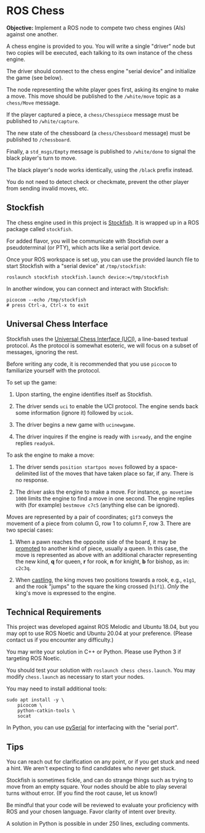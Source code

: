 # ROS Chess

**Objective:** Implement a ROS node to compete two chess engines (AIs) against one another.

A chess engine is provided to you. You will write a single "driver" node but two copies will be executed, each talking to its own instance of the chess engine.

The driver should connect to the chess engine "serial device" and initialize the game (see below).

The node representing the white player goes first, asking its engine to make a move. This move should be published to the `/white/move` topic as a `chess/Move` message.

If the player captured a piece, a `chess/Chesspiece` message must be published to `/white/capture`. 

The new state of the chessboard (a `chess/Chessboard` message) must be published to `/chessboard`.

Finally, a `std_msgs/Empty` message is published to `/white/done` to signal the black player's turn to move.

The black player's node works identically, using the `/black` prefix instead.

You do not need to detect check or checkmate, prevent the other player from sending invalid moves, etc.


## Stockfish

The chess engine used in this project is [Stockfish][]. It is wrapped up in a ROS package called `stockfish`.

  [stockfish]: https://stockfishchess.org

For added flavor, you will be communicate with Stockfish over a pseudoterminal (or PTY), which acts like a serial port device.

Once your ROS workspace is set up, you can use the provided launch file to start Stockfish with a "serial device" at `/tmp/stockfish`:

    roslaunch stockfish stockfish.launch device:=/tmp/stockfish

In another window, you can connect and interact with Stockfish:

    picocom --echo /tmp/stockfish
    # press Ctrl-a, Ctrl-x to exit


## Universal Chess Interface

Stockfish uses the [Universal Chess Interface (UCI)][uci], a line-based textual protocol. As the protocol is somewhat esoteric, we will focus on a subset of messages, ignoring the rest.

  [uci]: https://www.shredderchess.com/chess-features/uci-universal-chess-interface.html

Before writing any code, it is recommended that you use `picocom` to familiarize yourself with the protocol.

To set up the game:

  1. Upon starting, the engine identifies itself as Stockfish.

  2. The driver sends `uci` to enable the UCI protocol. The engine sends back some information (ignore it) followed by `uciok`.

  3. The driver begins a new game with `ucinewgame`.

  4. The driver inquires if the engine is ready with `isready`, and the engine replies `readyok`.

To ask the engine to make a move:

  1. The driver sends `position startpos moves` followed by a space-delimited list of the moves that have taken place so far, if any. There is no response.

  2. The driver asks the engine to make a move. For instance, `go movetime 1000` limits the engine to find a move in one second. The engine replies with (for example) `bestmove c7c5` (anything else can be ignored).

Moves are represented by a pair of coordinates; `g1f3` conveys the movement of a piece from column G, row 1 to column F, row 3. There are two special cases:

1. When a pawn reaches the opposite side of the board, it may be [promoted][promotion] to another kind of piece, usually a queen. In this case, the move is represented as above with an additional character representing the new kind, **q** for queen, **r** for rook, **n** for knight, **b** for bishop, as in: `c2c3q`.

2. When [castling][], the king moves two positions towards a rook, e.g., `e1g1`, and the rook "jumps" to the square the king crossed (`h1f1`). *Only* the king's move is expressed to the engine.

  [castling]: https://en.wikipedia.org/wiki/Castling
  [promotion]: https://en.wikipedia.org/wiki/Promotion_(chess)


## Technical Requirements

This project was developed against ROS Melodic and Ubuntu 18.04, but you may opt to use ROS Noetic and Ubuntu 20.04 at your preference. (Please contact us if you encounter any difficulty.)

You may write your solution in C++ or Python. Please use Python 3 if targeting ROS Noetic.

You should test your solution with `roslaunch chess chess.launch`. You may modify `chess.launch` as necessary to start your nodes.

You may need to install additional tools:

    sudo apt install -y \
        picocom \
        python-catkin-tools \
        socat

In Python, you can use [pySerial][] for interfacing with the "serial port".

  [pySerial]: https://pyserial.readthedocs.io/en/latest/pyserial.html


## Tips

You can reach out for clarification on any point, or if you get stuck and need a hint. We aren't expecting to find candidates who never get stuck.

Stockfish is sometimes fickle, and can do strange things such as trying to move from an empty square. Your nodes should be able to play several turns without error. (If you find the root cause, let us know!)

Be mindful that your code will be reviewed to evaluate your proficiency with ROS and your chosen language. Favor clarity of intent over brevity.

A solution in Python is possible in under 250 lines, excluding comments.
